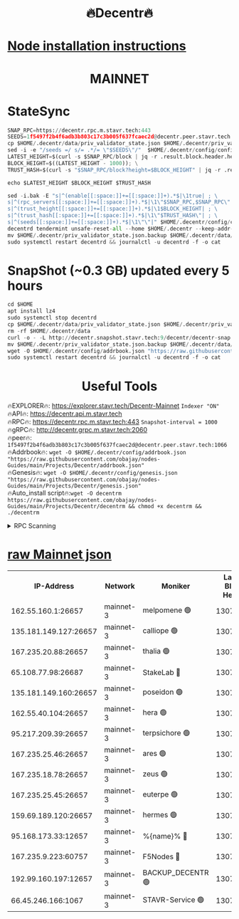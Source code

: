 <h1 align="center"> 🔥Decentr🔥</h1>

[Node installation instructions](https://github.com/obajay/nodes-Guides/tree/main/Projects/Decentr)
=
<h1 align="center"> MAINNET</h1>

# StateSync
```python
SNAP_RPC=https://decentr.rpc.m.stavr.tech:443
SEEDS=1f5497f2b4f6adb3b803c17c3b005f637fcaec2d@decentr.peer.stavr.tech:1066
cp $HOME/.decentr/data/priv_validator_state.json $HOME/.decentr/priv_validator_state.json.backup
sed -i -e "/seeds =/ s/= .*/= \"$SEEDS\"/"  $HOME/.decentr/config/config.toml
LATEST_HEIGHT=$(curl -s $SNAP_RPC/block | jq -r .result.block.header.height); \
BLOCK_HEIGHT=$((LATEST_HEIGHT - 1000)); \
TRUST_HASH=$(curl -s "$SNAP_RPC/block?height=$BLOCK_HEIGHT" | jq -r .result.block_id.hash)

echo $LATEST_HEIGHT $BLOCK_HEIGHT $TRUST_HASH

sed -i.bak -E "s|^(enable[[:space:]]+=[[:space:]]+).*$|\1true| ; \
s|^(rpc_servers[[:space:]]+=[[:space:]]+).*$|\1\"$SNAP_RPC,$SNAP_RPC\"| ; \
s|^(trust_height[[:space:]]+=[[:space:]]+).*$|\1$BLOCK_HEIGHT| ; \
s|^(trust_hash[[:space:]]+=[[:space:]]+).*$|\1\"$TRUST_HASH\"| ; \
s|^(seeds[[:space:]]+=[[:space:]]+).*$|\1\"\"|" $HOME/.decentr/config/config.toml
decentrd tendermint unsafe-reset-all --home $HOME/.decentr --keep-addr-book
mv $HOME/.decentr/priv_validator_state.json.backup $HOME/.decentr/data/priv_validator_state.json
sudo systemctl restart decentrd && journalctl -u decentrd -f -o cat
```
# SnapShot (~0.3 GB) updated every 5 hours
```python
cd $HOME
apt install lz4
sudo systemctl stop decentrd
cp $HOME/.decentr/data/priv_validator_state.json $HOME/.decentr/priv_validator_state.json.backup
rm -rf $HOME/.decentr/data
curl -o - -L http://decentr.snapshot.stavr.tech:9/decentr/decentr-snap.tar.lz4 | lz4 -c -d - | tar -x -C $HOME/.decentr --strip-components 2
mv $HOME/.decentr/priv_validator_state.json.backup $HOME/.decentr/data/priv_validator_state.json
wget -O $HOME/.decentr/config/addrbook.json "https://raw.githubusercontent.com/obajay/nodes-Guides/main/Projects/Decentr/addrbook.json"
sudo systemctl restart decentrd && journalctl -u decentrd -f -o cat
```

 <h1 align="center"> Useful Tools</h1>

🔥EXPLORER🔥:     https://explorer.stavr.tech/Decentr-Mainnet        `Indexer "ON"` \
🔥API🔥:          https://decentr.api.m.stavr.tech \
🔥RPC🔥:          https://decentr.rpc.m.stavr.tech:443              `Snapshot-interval = 1000` \
🔥gRPC🔥:         http://decentr.grpc.m.stavr.tech:2060 \
🔥peer🔥:         `1f5497f2b4f6adb3b803c17c3b005f637fcaec2d@decentr.peer.stavr.tech:1066` \
🔥Addrbook🔥:  `wget -O $HOME/.decentr/config/addrbook.json "https://raw.githubusercontent.com/obajay/nodes-Guides/main/Projects/Decentr/addrbook.json"` \
🔥Genesis🔥:  `wget -O $HOME/.decentr/config/genesis.json "https://raw.githubusercontent.com/obajay/nodes-Guides/main/Projects/Decentr/genesis.json"` \
🔥Auto_install script🔥:`wget -O decentrm https://raw.githubusercontent.com/obajay/nodes-Guides/main/Projects/Decentr/decentrm && chmod +x decentrm && ./decentrm`

<details>
<summary>RPC Scanning</summary>

<h2 align="center"> We scan nodes in real time every 4 hours. And we provide the final result of RPC endpoints.
We cannot influence the operation of these nodes in any way. </h2>


```python
If Voting Power is higher than 0 --> then the Node is a validator of the network and may be subject to attack and be a potential threat to the chain.
```
```python
We marked such validators with a red symbol
```

</details>

[raw Mainnet json](https://rpc-check.decentrm.stavr.tech/decentrm/rpc-decentrm-result.json)
=



<table><tr><th>IP-Address</th><th>Network</th><th>Moniker</th><th>Latest Block Height</th><th>Earliest Block Height</th><th>Catching Up</th><th>Tx Index</th><th>Voting Power</th><th>Scan Time</th></tr><tr><td>162.55.160.1:26657</td><td>mainnet-3</td><td>melpomene 🟢</td><td>13076447</td><td>1688950</td><td>False</td><td>on</td><td>0</td><td>2024-02-27T07:39:29.516582908UTC</td></tr><tr><td>135.181.149.127:26657</td><td>mainnet-3</td><td>calliope 🟢</td><td>13076448</td><td>1688950</td><td>False</td><td>on</td><td>0</td><td>2024-02-27T07:39:32.605298127UTC</td></tr><tr><td>167.235.20.88:26657</td><td>mainnet-3</td><td>thalia 🟢</td><td>13076449</td><td>1688950</td><td>False</td><td>on</td><td>0</td><td>2024-02-27T07:39:38.150436902UTC</td></tr><tr><td>65.108.77.98:26687</td><td>mainnet-3</td><td>StakeLab 🔴</td><td>13076449</td><td>1688950</td><td>False</td><td>on</td><td>5593073</td><td>2024-02-27T07:39:38.447424175UTC</td></tr><tr><td>135.181.149.160:26657</td><td>mainnet-3</td><td>poseidon 🟢</td><td>13076449</td><td>1688950</td><td>False</td><td>on</td><td>0</td><td>2024-02-27T07:39:43.021990106UTC</td></tr><tr><td>162.55.40.104:26657</td><td>mainnet-3</td><td>hera 🟢</td><td>13076450</td><td>1688950</td><td>False</td><td>on</td><td>0</td><td>2024-02-27T07:39:45.270410662UTC</td></tr><tr><td>95.217.209.39:26657</td><td>mainnet-3</td><td>terpsichore 🟢</td><td>13076451</td><td>1688950</td><td>False</td><td>on</td><td>0</td><td>2024-02-27T07:39:49.678779174UTC</td></tr><tr><td>167.235.25.46:26657</td><td>mainnet-3</td><td>ares 🟢</td><td>13076451</td><td>1688950</td><td>False</td><td>on</td><td>0</td><td>2024-02-27T07:39:53.973278431UTC</td></tr><tr><td>167.235.18.78:26657</td><td>mainnet-3</td><td>zeus 🟢</td><td>13076452</td><td>1688950</td><td>False</td><td>on</td><td>0</td><td>2024-02-27T07:39:56.245416701UTC</td></tr><tr><td>167.235.25.45:26657</td><td>mainnet-3</td><td>euterpe 🟢</td><td>13076452</td><td>1688950</td><td>False</td><td>on</td><td>0</td><td>2024-02-27T07:39:58.534428772UTC</td></tr><tr><td>159.69.189.120:26657</td><td>mainnet-3</td><td>hermes 🟢</td><td>13076452</td><td>1688950</td><td>False</td><td>on</td><td>0</td><td>2024-02-27T07:40:00.788028065UTC</td></tr><tr><td>95.168.173.33:12657</td><td>mainnet-3</td><td>%{name}% 🔴</td><td>13076448</td><td>8964001</td><td>False</td><td>on</td><td>4264596</td><td>2024-02-27T07:39:33.650424755UTC</td></tr><tr><td>167.235.9.223:60757</td><td>mainnet-3</td><td>F5Nodes 🔴</td><td>13076448</td><td>12380001</td><td>False</td><td>off</td><td>562</td><td>2024-02-27T07:39:33.856881451UTC</td></tr><tr><td>192.99.160.197:12657</td><td>mainnet-3</td><td>BACKUP_DECENTR 🟢</td><td>13072001</td><td>13072001</td><td>False</td><td>off</td><td>0</td><td>2024-02-27T07:39:30.280605288UTC</td></tr><tr><td>66.45.246.166:1067</td><td>mainnet-3</td><td>STAVR-Service 🟢</td><td>13076448</td><td>13074001</td><td>False</td><td>on</td><td>0</td><td>2024-02-27T07:39:33.160865433UTC</td></tr></table>
